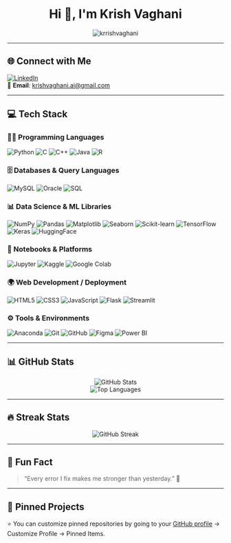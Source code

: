<h1 align="center">Hi 👋, I'm Krish Vaghani</h1>

<p align="center">
  <img src="https://komarev.com/ghpvc/?username=krrishvaghani&label=Profile%20views&color=0e75b6&style=flat" alt="krrishvaghani" />
</p>

---

## 🌐 Connect with Me

[![LinkedIn](https://img.shields.io/badge/LinkedIn-blue?style=for-the-badge&logo=linkedin&logoColor=white)](https://www.linkedin.com/in/your-profile)  
📧 **Email**: [krishvaghani.ai@gmail.com](mailto:krishvaghani.ai@gmail.com)

---

## 💻 Tech Stack

### 🧑‍💻 Programming Languages  
![Python](https://img.shields.io/badge/Python-3670A0?style=for-the-badge&logo=python&logoColor=white)
![C](https://img.shields.io/badge/C-00599C?style=for-the-badge&logo=c&logoColor=white)
![C++](https://img.shields.io/badge/C++-00599C?style=for-the-badge&logo=cplusplus&logoColor=white)
![Java](https://img.shields.io/badge/Java-ED8B00?style=for-the-badge&logo=java&logoColor=white)
![R](https://img.shields.io/badge/R-276DC3?style=for-the-badge&logo=r&logoColor=white)

### 🗄️ Databases & Query Languages  
![MySQL](https://img.shields.io/badge/MySQL-00000F?style=for-the-badge&logo=mysql&logoColor=white)
![Oracle](https://img.shields.io/badge/Oracle-F80000?style=for-the-badge&logo=oracle&logoColor=white)
![SQL](https://img.shields.io/badge/SQL-4479A1?style=for-the-badge&logo=sqlite&logoColor=white)

### 📊 Data Science & ML Libraries  
![NumPy](https://img.shields.io/badge/NumPy-013243?style=for-the-badge&logo=numpy)
![Pandas](https://img.shields.io/badge/Pandas-150458?style=for-the-badge&logo=pandas)
![Matplotlib](https://img.shields.io/badge/Matplotlib-11557C?style=for-the-badge&logo=matplotlib)
![Seaborn](https://img.shields.io/badge/Seaborn-2D3F6C?style=for-the-badge)
![Scikit-learn](https://img.shields.io/badge/Scikit--Learn-F7931E?style=for-the-badge&logo=scikit-learn)
![TensorFlow](https://img.shields.io/badge/TensorFlow-FF6F00?style=for-the-badge&logo=tensorflow)
![Keras](https://img.shields.io/badge/Keras-D00000?style=for-the-badge&logo=keras&logoColor=white)
![HuggingFace](https://img.shields.io/badge/HuggingFace-FCC624?style=for-the-badge&logo=huggingface&logoColor=black)

### 📒 Notebooks & Platforms  
![Jupyter](https://img.shields.io/badge/Jupyter-F37626?style=for-the-badge&logo=jupyter)
![Kaggle](https://img.shields.io/badge/Kaggle-20BEFF?style=for-the-badge&logo=kaggle&logoColor=white)
![Google Colab](https://img.shields.io/badge/Colab-F9AB00?style=for-the-badge&logo=googlecolab&logoColor=white)

### 🌍 Web Development / Deployment  
![HTML5](https://img.shields.io/badge/HTML5-E34F26?style=for-the-badge&logo=html5&logoColor=white)
![CSS3](https://img.shields.io/badge/CSS3-1572B6?style=for-the-badge&logo=css3&logoColor=white)
![JavaScript](https://img.shields.io/badge/JavaScript-F7DF1E?style=for-the-badge&logo=javascript&logoColor=black)
![Flask](https://img.shields.io/badge/Flask-000000?style=for-the-badge&logo=flask&logoColor=white)
![Streamlit](https://img.shields.io/badge/Streamlit-FF4B4B?style=for-the-badge&logo=streamlit&logoColor=white)

### ⚙️ Tools & Environments  
![Anaconda](https://img.shields.io/badge/Anaconda-42B029?style=for-the-badge&logo=anaconda&logoColor=white)
![Git](https://img.shields.io/badge/Git-F05032?style=for-the-badge&logo=git&logoColor=white)
![GitHub](https://img.shields.io/badge/GitHub-181717?style=for-the-badge&logo=github&logoColor=white)
![Figma](https://img.shields.io/badge/Figma-F24E1E?style=for-the-badge&logo=figma&logoColor=white)
![Power BI](https://img.shields.io/badge/PowerBI-F2C811?style=for-the-badge&logo=powerbi&logoColor=black)

---

## 📊 GitHub Stats

<p align="center">
  <img src="https://github-readme-stats.vercel.app/api?username=krrishvaghani&show_icons=true&theme=radical" alt="GitHub Stats" />
  <br />
  <img src="https://github-readme-stats.vercel.app/api/top-langs/?username=krrishvaghani&layout=compact&theme=radical" alt="Top Languages" />
</p>

---

## 🔥 Streak Stats

<p align="center">
  <img src="https://github-readme-streak-stats.herokuapp.com?user=krrishvaghani&theme=radical&hide_border=false" alt="GitHub Streak" />
</p>

---

## 🚀 Fun Fact

> “Every error I fix makes me stronger than yesterday.” 💪

---

## 📌 Pinned Projects

⭐ You can customize pinned repositories by going to your [GitHub profile](https://github.com/krrishvaghani) → Customize Profile → Pinned Items.
